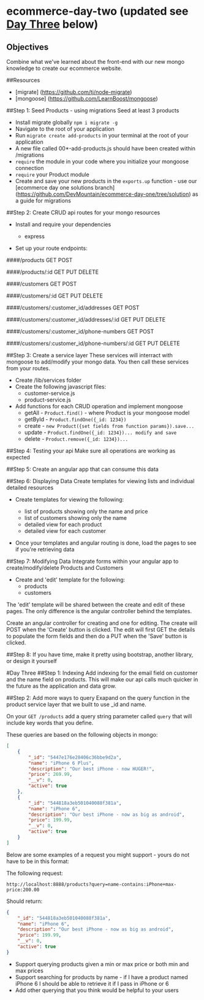 ecommerce-day-two (updated see [Day Three](#day-three) below)
=================

## Objectives

Combine what we've learned about the front-end with our new mongo knowledge to create our ecommerce website.

##Resources
* [migrate] (https://github.com/tj/node-migrate)
* [mongoose] (https://github.com/LearnBoost/mongoose)

##Step 1: Seed Products - using migrations
Seed at least 3 products

* Install migrate globally `npm i migrate -g`
* Navigate to the root of your application
* Run `migrate create add-products` in your terminal at the root of your application
* A new file called 00*-add-products.js should have been created within /migrations
* `require` the module in your code where you initialize your mongoose connection
* `require` your Product module
* Create and save your new products in the `exports.up` function - use our [ecommerce day one solutions branch] (https://github.com/DevMountain/ecommerce-day-one/tree/solution) as a guide for migrations

##Step 2: Create CRUD api routes for your mongo resources

* Install and require your dependencies
  * express

* Set up your route endpoints:

####/products
GET
POST

####/products/:id
GET
PUT
DELETE

####/customers
GET
POST

####/customers/:id
GET
PUT
DELETE

####/customers/:customer_id/addresses
GET
POST

####/customers/:customer_id/addresses/:id
GET
PUT
DELETE

####/customers/:customer_id/phone-numbers
GET
POST

####/customers/:customer_id/phone-numbers/:id
GET
PUT
DELETE

##Step 3: Create a service layer
These services will interract with mongoose to add/modify your mongo data. You then call these services from your routes.

* Create /lib/services folder
* Create the following javascript files:
  * customer-service.js
  * product-service.js
* Add functions for each CRUD operation and implement mongoose
  * getAll - `Product.find()` - where Product is your mongoose model
  * getById - `Product.findOne({_id: 1234})`
  * create - `new Product({set fields from function params}).save...`
  * update - `Product.findOne({_id: 1234})... modify and save`
  * delete - `Product.remove({_id: 1234})...`

##Step 4: Testing your api
Make sure all operations are working as expected

##Step 5: Create an angular app that can consume this data

##Step 6: Displaying Data
Create templates for viewing lists and individual detailed resources

* Create templates for viewing the following:
  * list of products showing only the name and price
  * list of customers showing only the name
  * detailed view for each product
  * detailed view for each customer

* Once your templates and angular routing is done, load the pages to see if you're retrieving data

##Step 7: Modifying Data
Integrate forms within your angular app to create/modify/delete Products and Customers

* Create and 'edit' template for the following:
  * products
  * customers

The 'edit' template will be shared between the create and edit of these pages. The only difference is the angular controller behind the templates. 

Create an angular controller for creating and one for editing.
The create will POST when the 'Create' button is clicked.
The edit will first GET the details to populate the form fields and then do a PUT when the 'Save' button is clicked.

##Step 8: If you have time, make it pretty using bootstrap, another library, or design it yourself

#Day Three
##Step 1: Indexing
Add indexing for the email field on customer and the name field on products. This will make our api calls much quicker in the future as the application and data grow.

##Step 2: Add more ways to query
Exapand on the query function in the product service layer that we built to use _id and name.

On your `GET /products` add a query string parameter called `query` that will include key words that you define. 

These queries are based on the following objects in mongo:
```json
[
    {
        "_id": "5447e176e28406c36bbe9d2a",
        "name": "iPhone 6 Plus",
        "description": "Our best iPhone - now HUGER!",
        "price": 269.99,
        "__v": 0,
        "active": true
    },
    {
        "_id": "544818a3eb501040088f381a",
        "name": "iPhone 6",
        "description": "Our best iPhone - now as big as android",
        "price": 199.99,
        "__v": 0,
        "active": true
    }
]
```
Below are some examples of a request you might support - yours do not have to be in this format:

The following request: 

`http://localhost:8888/products?query=name-contains:iPhone+max-price:200.00` 

Should return:
```json
{
    "_id": "544818a3eb501040088f381a",
    "name": "iPhone 6",
    "description": "Our best iPhone - now as big as android",
    "price": 199.99,
    "__v": 0,
    "active": true
}
```

* Support querying products given a min or max price or both min and max prices
* Support searching for products by name - if I have a product named iPhone 6 I should be able to retrieve it if I pass in iPhone or 6
* Add other querying that you think would be helpful to your users
